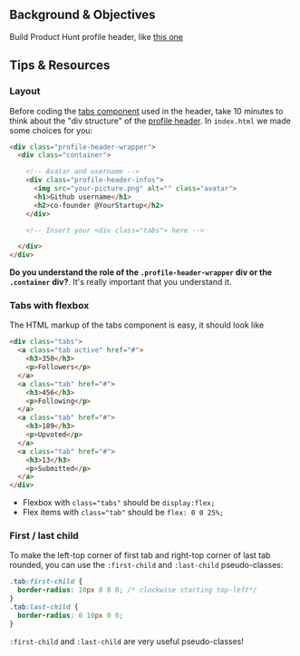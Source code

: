 ## Background & Objectives

Build Product Hunt profile header, like [this one](http://lewagon.github.io/html-css-challenges/11-profile-with-tabs/)


## Tips & Resources

### Layout

Before coding the [tabs component](http://lewagon.github.io/ui-components/#tabs) used in the header, take 10 minutes to think about the "div structure" of the [profile header](http://lewagon.github.io/html-css-challenges/11-profile-with-tabs/). In `index.html` we made some choices for you:


```html
<div class="profile-header-wrapper">
  <div class="container">

    <!-- Avatar and username -->
    <div class="profile-header-infos">
      <img src="your-picture.png" alt="" class="avatar">
      <h1>Github username</h1>
      <h2>co-founder @YourStartup</h2>
    </div>

    <!-- Insert your <div class="tabs"> here -->

  </div>
</div>
```

**Do you understand the role of the `.profile-header-wrapper` div or the `.container` div?**. It's really important that you understand it.


### Tabs with flexbox

The HTML markup of the tabs component is easy, it should look like

```html
<div class="tabs">
  <a class="tab active" href="#">
    <h3>350</h3>
    <p>Followers</p>
  </a>
  <a class="tab" href="#">
    <h3>456</h3>
    <p>Following</p>
  </a>
  <a class="tab" href="#">
    <h3>189</h3>
    <p>Upvoted</p>
  </a>
  <a class="tab" href="#">
    <h3>13</h3>
    <p>Submitted</p>
  </a>
</div>
```

- Flexbox with `class="tabs"` should be `display:flex;`
- Flex items with `class="tab"` should be `flex: 0 0 25%;`

### First / last child

To make the left-top corner of first tab and right-top corner of last tab rounded, you can use the `:first-child` and `:last-child` pseudo-classes:

```css
.tab:first-child {
  border-radius: 10px 0 0 0; /* clockwise starting top-left*/
}
.tab:last-child {
  border-radius: 0 10px 0 0;
}
```

`:first-child` and `:last-child` are very useful pseudo-classes!
